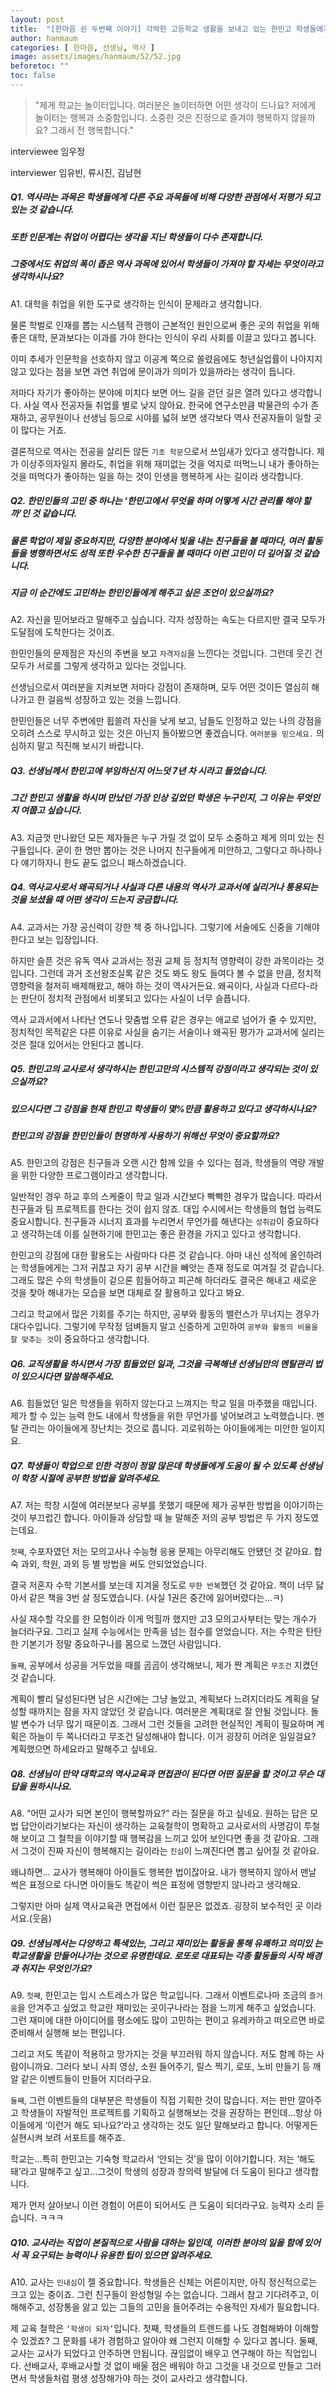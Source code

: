 ```yaml
---
layout: post
title:  "[한마음 쉰 두번째 이야기] 각박한 고등학교 생활을 보내고 있는 한민고 학생들에게 웃음을 불어넣어주는 ‘임우정 선생님’ "
author: hanmaum
categories: [ 한마음, 선생님, 역사 ]
image: assets/images/hanmaum/52/52.jpg
beforetoc: ""
toc: false
---
```


> "제게 학교는 놀이터입니다. 여러분은 놀이터하면 어떤 생각이 드나요? 저에게 놀이터는 행복과 소중함입니다. 소중한 것은 진정으로 즐겨야 행복하지 않을까요? 그래서 전 행복합니다." 


interviewee 임우정

interviewer 임유빈, 류시진, 김남현


##### Q1. 역사라는 과목은 학생들에게 다른 주요 과목들에 비해 다양한 관점에서 저평가 되고 있는 것 같습니다. 
##### 또한 인문계는 취업이 어렵다는 생각을 지닌 학생들이 다수 존재합니다.
##### 그중에서도 취업의 폭이 좁은 역사 과목에 있어서 학생들이 가져야 할 자세는 무엇이라고 생각하시나요?

A1. 대학을 취업을 위한 도구로 생각하는 인식이 문제라고 생각합니다. 

물론 학벌로 인재를 뽑는 시스템적 관행이 근본적인 원인으로써 좋은 곳의 취업을 위해 좋은 대학, 문과보다는 이과를 가야 한다는 인식이 우리 사회를 이끌고 있다고 봅니다. 

이미 추세가 인문학을 선호하지 않고 이공계 쪽으로 쏠렸음에도 청년실업률이 나아지지 않고 있다는 점을 보면 과연 취업에 문이과가 의미가 있을까라는 생각이 듭니다. 

저마다 자기가 좋아하는 분야에 미치다 보면 어느 길을 걷던 길은 열려 있다고 생각합니다. 사실 역사 전공자들 취업률 별로 낮지 않아요. 한국에 연구소만큼 박물관의 수가 존재하고, 공무원이나 선생님 등으로 시야를 넓혀 보면 생각보다 역사 전공자들이 일할 곳이 많다는 거죠. 

결론적으로 역사는 전공을 살리든 않든 `기초 학문`으로서 쓰임새가 있다고 생각합니다. 제가 이상주의자일지 몰라도, 취업을 위해 재미없는 것을 억지로 떠먹느니 내가 좋아하는 것을 떠먹다가 좋아하는 일을 하는 것이 인생을 행복하게 사는 길이라 생각합니다.

##### Q2. 한민인들의 고민 중 하나는 ‘한민고에서 무엇을 하며 어떻게 시간 관리를 해야 할까’인 것 같습니다. 
##### 물론 학업이 제일 중요하지만, 다양한 분야에서 빛을 내는 친구들을 볼 때마다, 여러 활동들을 병행하면서도 성적 또한 우수한 친구들을 볼 때마다 이런 고민이 더 깊어질 것 같습니다. 
##### 지금 이 순간에도 고민하는 한민인들에게 해주고 싶은 조언이 있으실까요?

A2. 자신을 믿어보라고 말해주고 싶습니다. 각자 성장하는 속도는 다르지만 결국 모두가 도달점에 도착한다는 것이죠. 

한민인들의 문제점은 자신의 주변을 보고 `자격지심`을 느낀다는 것입니다. 그런데 웃긴 건 모두가 서로를 그렇게 생각하고 있다는 것입니다. 

선생님으로서 여러분을 지켜보면 저마다 강점이 존재하며, 모두 어떤 것이든 열심히 해나가고 한 걸음씩 성장하고 있는 것을 느낍니다. 

한민인들은 너무 주변에만 휩쓸려 자신을 낮게 보고, 남들도 인정하고 있는 나의 강점을 오히려 스스로 무시하고 있는 것은 아닌지 돌아봤으면 좋겠습니다. `여러분을 믿으세요.` 의심하지 말고 직진해 보시기 바랍니다.

##### Q3.  선생님께서 한민고에 부임하신지 어느덧 7년 차 시라고 들었습니다. 
##### 그간 한민고 생활을 하시며 만났던 가장 인상 깊었던 학생은 누구인지, 그 이유는 무엇인지 여쭙고 싶습니다.

A3.  지금껏 만나왔던 모든 제자들은 누구 가릴 것 없이 모두 소중하고 제게 의미 있는 친구들입니다. 굳이 한 명만 뽑아는 것은 나머지 친구들에게 미안하고, 그렇다고 하나하나 다 얘기하자니 한도 끝도 없으니 패스하겠습니다.

##### Q4. 역사교사로서 왜곡되거나 사실과 다른 내용의 역사가 교과서에 실리거나 통용되는 것을 보셨을 때 어떤 생각이 드는지 궁금합니다.

A4. 교과서는 가장 공신력이 강한 책 중 하나입니다. 그렇기에 서술에도 신중을 기해야한다고 보는 입장입니다. 

하지만 슬픈 것은 유독 역사 교과서는 정권 교체 등 정치적 영향력이 강한 과목이라는 것입니다. 그런데 과거 조선왕조실록 같은 것도 봐도 왕도 들여다 볼 수 없을 만큼, 정치적 영향력을 철저히 배제해왔고, 해야 하는 것이 역사거든요. 왜곡이다, 사실과 다르다-라는 판단이 정치적 관점에서 비롯되고 있다는 사실이 너무 슬픕니다. 

역사 교과서에서 나타난 연도나 맞춤법 오류 같은 경우는 애교로 넘어가 줄 수 있지만, 정치적인 목적같은 다른 이유로 사실을 숨기는 서술이나 왜곡된 평가가 교과서에 실리는 것은 절대 있어서는 안된다고 봅니다.

##### Q5.  한민고의 교사로서 생각하시는 한민고만의 시스템적 강점이라고 생각되는 것이 있으실까요? 
##### 있으시다면 그 강점을 현재 한민고 학생들이 몇%만큼 활용하고 있다고 생각하시나요? 
##### 한민고의 강점을 한민인들이 현명하게 사용하기 위해선 무엇이 중요할까요?

A5.  한민고의 강점은 친구들과 오랜 시간 함께 있을 수 있다는 점과, 학생들의 역량 개발을 위한 다양한 프로그램이라고 생각합니다. 

일반적인 경우 하교 후의 스케줄이 학교 일과 시간보다 빡빡한 경우가 많습니다. 따라서 친구들과 팀 프로젝트를 한다는 것이 쉽지 않죠. 대입 수시에서는 학생들의 협업 능력도 중요시합니다. 친구들과 시너지 효과를 누리면서 무언가를 해낸다는 `성취감`이 중요하다고 생각하는데 이를 실현하기에 한민고는 좋은 환경을 가지고 있다고 생각합니다. 

한민고의 강점에 대한 활용도는 사람마다 다른 것 같습니다. 아마 내신 성적에 올인하려는 학생들에게는 그저 귀찮고 자기 공부 시간을 빼앗는 존재 정도로 여겨질 것 같습니다. 그래도 많은 수의 학생들이 겉으론 힘들어하고 피곤해 하더라도 결국은 해내고 새로운 것을 찾아 해내가는 모습을 보면 대체로 잘 활용하고 있다고 봐요. 

그리고 학교에서 많은 기회를 주기는 하지만, 공부와 활동의 밸런스가 무너지는 경우가 대다수입니다. 그렇기에 무작정 덤벼들지 말고 신중하게 고민하여 `공부와 활동의 비율을 잘 맞추는 것`이 중요하다고 생각합니다.

##### Q6. 교직생활을 하시면서 가장 힘들었던 일과, 그것을 극복해낸 선생님만의 멘탈관리 법이 있으시다면 말씀해주세요.

A6. 힘들었던 일은 학생들을 위하지 않는다고 느껴지는 학교 일을 마주했을 때입니다. 제가 할 수 있는 능력 한도 내에서 학생들을 위한 무언가를 넣어보려고 노력했습니다. 멘탈 관리는 아이들에게 장난치는 것으로 풉니다. 괴로워하는 아이들에게는 미안한 일이지요. 

##### Q7. 학생들이 학업으로 인한 걱정이 정말 많은데 학생들에게 도움이 될 수 있도록 선생님이 학창 시절에 공부한 방법을 알려주세요.

A7. 저는 학창 시절에 여러분보다 공부를 못했기 때문에 제가 공부한 방법을 이야기하는 것이 부끄럽긴 합니다. 아이들과 상담할 때 늘 말해준 저의 공부 방법은 두 가지 정도였는데요.
 
 `첫째`, 수포자였던 저는 모의고사나 수능형 응용 문제는 아무리해도 안됐던 것 같아요. 합숙 과외, 학원, 과외 등 별 방법을 써도 안되었었습니다. 
 
 결국 저혼자 수학 기본서를 보는데 지겨울 정도로 `무한 반복`했던 것 같아요. 책이 너무 닳아서 같은 책을 3번 살 정도였습니다. (사실 1권은 중간에 잃어버렸다는...ㅋ) 
 
 사실 재수할 각오를 한 모험이라 이게 먹힐까 했지만 고3 모의고사부터는 맞는 개수가 늘더라구요. 그리고 실제 수능에서는 만족을 넘는 점수를 얻었습니다. 저는 수학은 탄탄한 기본기가 정말 중요하구나를 몸으로 느꼈던 사람입니다. 


 `둘째`, 공부에서 성공을 거두었을 때를 곰곰이 생각해보니, 제가 짠 계획은 `무조건` 지켰던 것 같습니다. 
 
 계획이 빨리 달성된다면 남은 시간에는 그냥 놀았고, 계획보다 느려지더라도 계획을 달성할 때까지는 잠을 자지 않았던 것 같습니다. 여러분은 계획대로 잘 안될 것입니다. 돌발 변수가 너무 많기 때문이죠. 그래서 그런 것들을 고려한 현실적인 계획이 필요하며 계획은 하늘이 두 쪽나더라고 무조건 달성해내야 합니다. 이거 굉장히 어려운 일일걸요? 계획했으면 하세요라고 말해주고 싶네요.

##### Q8. 선생님이 만약 대학교의 역사교육과 면접관이 된다면 어떤 질문을 할 것이고 무슨 대답을 원하시나요.

A8. “어떤 교사가 되면 본인이 행복할까요?” 라는 질문을 하고 싶네요. 원하는 답은 모법 답안이라기보다는 자신이 생각하는 교육철학이 명확하고 교사로서의 사명감이 투철해 보이고 그 철학을 이야기할 때 행복감을 느끼고 있어 보인다면 좋을 것 같아요. 그래서 그것이 진짜 자신이 행복해지는 길이라는 `진심`이 느껴진다면 뽑고 싶어질 것 같아요. 

왜냐하면... 교사가 행복해야 아이들도 행복한 법이잖아요. 내가 행복하지 않아서 맨날 썩은 표정으로 다니면 아이들도 똑같이 썩은 표정에 영향받지 않나라고 생각해요.

그렇지만 아마 실제 역사교육관 면접에서 이런 질문은 없겠죠. 굉장히 보수적인 곳 이라서요.(웃음)

##### Q9. 선생님께서는 다양하고 특색있는, 그리고 재미있는 활동을 통해 유쾌하고 의미있 는 학교생활을 만들어나가는 것으로 유명한데요. 로또로 대표되는 각종 활동들의 시작 배경과 취지는 무엇인가요?

A9.  `첫째`, 한민고는 입시 스트레스가 많은 학교입니다. 그래서 이벤트로나마 조금의 `즐거움`을 안겨주고 싶었고 학교란 재미있는 곳이구나라는 점을 느끼게 해주고 싶었습니다. 그런 재미에 대한 아이디어를 평소에도 많이 고민하는 편이고 유레카하고 떠오르면 바로 준비해서 실행해 보는 편입니다. 

그리고 저도 똑같이 적용하고 망가지는 것을 부끄러워 하지 않습니다. 저도 함께 하는 사람이니까요. 그러다 보니 사죄 영상, 소원 들어주기, 릴스 찍기, 로또, 노비 만들기 등 깨알 같은 이벤트들이 만들어 지더라구요.

`둘째`, 그런 이벤트들의 대부분은 학생들이 직접 기획한 것이 많습니다. 저는 판만 깔아주고 학생들이 자발적인 프로젝트를 기획하고 실행해보는 것을 권장하는 편인데...항상 아이들에게 ‘이런거 해도 되나요?’라고 생각하는 것도 일단 말해보라고 합니다. 어떻게든 실현시켜 보려 서포트를 해주죠.

학교는...특히 한민고는 기숙형 학교라서 ‘안되는 것’을 많이 이야기합니다. 저는 ‘해도 돼’라고 말해주고 싶고...그것이 학생의 성장과 창의력 발달에 더 도움이 된다고 생각합니다. 

제가 먼저 살아보니 이런 경험이 어른이 되어서도 큰 도움이 되더라구요. 능력자 소리 듣습니다. ㅋㅋㅋ

##### Q10. 교사라는 직업이 본질적으로 사람을 대하는 일인데, 이러한 분야의 일을 함에 있어서 꼭 요구되는 능력이나 유용한 팁이 있으면 알려주세요.

A10. 교사는 `인내심`이 젤 중요합니다. 학생들은 신체는 어른이지만, 아직 정신적으로는 크고 있는 중이죠. 그런 친구들이 완성형일 수는 없습니다. 그래서 참고 기다려주고, 이해해주고, 성장통을 앓고 있는 그들의 고민을 들어주려는 수용적인 자세가 필요합니다.

제 교육 철학은 `‘학생이 되자’`입니다. 
첫째, 학생들의 트렌드를 나도 경험해봐야 이해할 수 있겠죠? 그 문화를 내가 경험하고 알아야 왜 그런지 이해할 수 있다고 봅니다. 
둘째, 교사는 교사가 되었다고 안주하면 안됩니다. 끊임없이 배우고 연구해야 하는 직업입니다. 선배교사, 후배교사할 것 없이 배울 점은 배워야 하고 그것을 내 것으로 만들고 그러면서 학생들처럼 평생 성장해가야 하는 것이 교사라고 생각합니다.  
